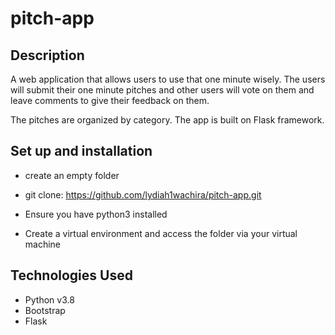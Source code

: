 # pitch-app


## Description
A web application that allows users to use that one minute wisely. The users will submit their one minute pitches and other users will vote on them and leave comments to give their feedback on them.

The pitches are organized by category. The app is built on Flask framework.

## Set up and installation
* create an empty folder

* git clone: https://github.com/lydiah1wachira/pitch-app.git

* Ensure you have python3 installed

* Create a virtual environment and access the folder via your virtual machine

## Technologies Used
* Python v3.8
* Bootstrap
* Flask

